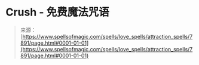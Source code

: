 <!--yml

分类: 未分类

日期: 2024-06-12 18:43:01

-->

# Crush - 免费魔法咒语

> 来源：[https://www.spellsofmagic.com/spells/love_spells/attraction_spells/7891/page.html#0001-01-01](https://www.spellsofmagic.com/spells/love_spells/attraction_spells/7891/page.html#0001-01-01)
